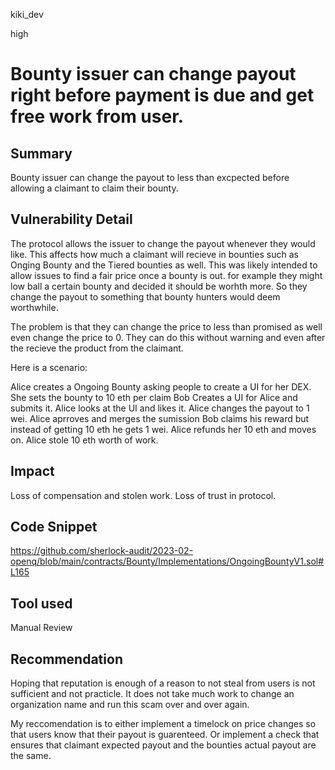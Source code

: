 kiki_dev

high

# Bounty issuer can change payout right before payment is due and get free work from user.

## Summary
Bounty issuer can change the payout to less than excpected before allowing a claimant to claim their bounty. 

## Vulnerability Detail
The protocol allows the issuer to change the payout whenever they would like. This affects how much a claimant will recieve in bounties such as Onging Bounty and the Tiered bounties as well. This was likely intended to allow issues to find a fair price once a bounty is out. for example they might low ball a certain bounty and decided it should be worhth more. So they change the payout to something that bounty hunters would deem worthwhile. 

The problem is that they can change the price to less than promised as well even change the price to 0. They can do this without warning and even after the recieve the product from the claimant. 

Here is a scenario:

Alice creates a Ongoing Bounty asking people to create a UI for her DEX. She sets the bounty to 10 eth per claim
Bob Creates a UI for Alice and submits it. 
Alice looks at the UI and likes it. 
Alice changes the payout to 1 wei.
Alice aprroves and merges the sumission
Bob claims his reward but instead of getting 10 eth he gets 1 wei. 
Alice refunds her 10 eth and moves on.
Alice stole 10 eth worth of work.


## Impact
Loss of compensation and stolen work. 
Loss of trust in protocol.

## Code Snippet
https://github.com/sherlock-audit/2023-02-openq/blob/main/contracts/Bounty/Implementations/OngoingBountyV1.sol#L165

## Tool used

Manual Review

## Recommendation
Hoping that reputation is enough of a reason to not steal from users is not sufficient and not practicle. It does not take much work to change an organization name and run this scam over and over again. 

My reccomendation is to either implement a timelock on price changes so that users know that their payout is guarenteed. Or implement a check that ensures that claimant expected payout and the bounties actual payout are the same. 
